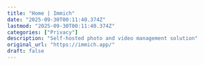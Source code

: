 ```yaml
---
title: "Home | Immich"
date: "2025-09-30T00:11:40.374Z"
lastmod: "2025-09-30T00:11:40.374Z"
categories: ["Privacy"]
description: "Self-hosted photo and video management solution"
original_url: "https://immich.app/"
draft: false
---
```

